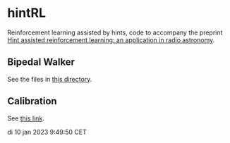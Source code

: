 # hintRL
Reinforcement learning assisted by hints, code to accompany the preprint [Hint assisted reinforcement learning: an application in radio astronomy](https://arxiv.org/abs/2301.03933).

## Bipedal Walker
See the files in <a href="./bipedal_walker">this directory</a>.


## Calibration
See [this link](https://github.com/SarodYatawatta/smart-calibration/tree/main/demixing_rl).

di 10 jan 2023  9:49:50 CET

